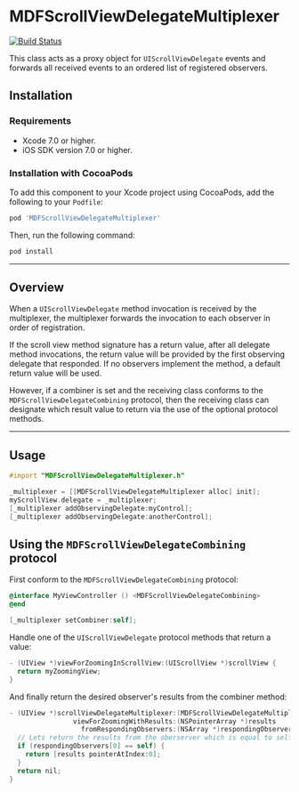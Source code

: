 # MDFScrollViewDelegateMultiplexer
[![Build Status](https://travis-ci.org/material-foundation/material-scrollview-delegate-multiplexer-ios.svg?branch=master)](https://travis-ci.org/material-foundation/material-scrollview-delegate-multiplexer-ios)

This class acts as a proxy object for `UIScrollViewDelegate` events and forwards all received
events to an ordered list of registered observers.

## Installation

### Requirements

- Xcode 7.0 or higher.
- iOS SDK version 7.0 or higher.

### Installation with CocoaPods

To add this component to your Xcode project using CocoaPods, add the following to your `Podfile`:

~~~ bash
pod 'MDFScrollViewDelegateMultiplexer'
~~~

Then, run the following command:

~~~ bash
pod install
~~~

- - -

## Overview

When a `UIScrollViewDelegate` method invocation is received by the multiplexer, the multiplexer
forwards the invocation to each observer in order of registration.

If the scroll view method signature has a return value, after all delegate method invocations,
the return value will be provided by the first observing delegate that responded. If no
observers implement the method, a default return value will be used.

However, if a combiner is set and the receiving class conforms to the
`MDFScrollViewDelegateCombining` protocol, then the receiving class can designate which result
value to return via the use of the optional protocol methods.

- - -


## Usage

```objectivec
#import "MDFScrollViewDelegateMultiplexer.h"

_multiplexer = [[MDFScrollViewDelegateMultiplexer alloc] init];
myScrollView.delegate = _multiplexer;
[_multiplexer addObservingDelegate:myControl];
[_multiplexer addObservingDelegate:anotherControl];
```

## Using the `MDFScrollViewDelegateCombining` protocol

First conform to the `MDFScrollViewDelegateCombining` protocol:

```objectivec
@interface MyViewController () <MDFScrollViewDelegateCombining>
@end

[_multiplexer setCombiner:self];
```

Handle one of the `UIScrollViewDelegate` protocol methods that return a value:

```objectivec
- (UIView *)viewForZoomingInScrollView:(UIScrollView *)scrollView {
  return myZoomingView;
}
```

And finally return the desired observer's results from the combiner method:

```objectivec
- (UIView *)scrollViewDelegateMultiplexer:(MDFScrollViewDelegateMultiplexer *)multiplexer
                viewForZoomingWithResults:(NSPointerArray *)results
                  fromRespondingObservers:(NSArray *)respondingObservers {
  // Lets return the results from the oberserver which is equal to self.
  if (respondingObservers[0] == self) {
    return [results pointerAtIndex:0];
  }
  return nil;
}
```
